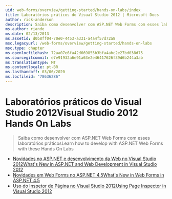 ```yaml
---
uid: web-forms/overview/getting-started/hands-on-labs/index
title: Laboratórios práticos do Visual Studio 2012 | Microsoft Docs
author: rick-anderson
description: Saiba como desenvolver com ASP.NET Web Forms com esses laboratórios práticos
ms.author: riande
ms.date: 02/13/2013
ms.assetid: d0b8ff04-70e0-4453-a331-a4a4f57d72a8
msc.legacyurl: /web-forms/overview/getting-started/hands-on-labs
msc.type: chapter
ms.openlocfilehash: 72aa07e6fa42d669855b3bfa4abc2e27bd038d75
ms.sourcegitcommit: e7e91932a6e91a63e2e46417626f39d6b244a3ab
ms.translationtype: MT
ms.contentlocale: pt-BR
ms.lasthandoff: 03/06/2020
ms.locfileid: "78636286"
---
```

# <a name="visual-studio-2012-hands-on-labs"></a><span data-ttu-id="52b75-103">Laboratórios práticos do Visual Studio 2012</span><span class="sxs-lookup"><span data-stu-id="52b75-103">Visual Studio 2012 Hands On Labs</span></span>

> <span data-ttu-id="52b75-104">Saiba como desenvolver com ASP.NET Web Forms com esses laboratórios práticos</span><span class="sxs-lookup"><span data-stu-id="52b75-104">Learn how to develop with ASP.NET Web Forms with these Hands On Labs</span></span>

- [<span data-ttu-id="52b75-105">Novidades no ASP.NET e desenvolvimento da Web no Visual Studio 2012</span><span class="sxs-lookup"><span data-stu-id="52b75-105">What's New in ASP.NET and Web Development in Visual Studio 2012</span></span>](whats-new-in-aspnet-and-web-development-in-visual-studio-2012.md)
- [<span data-ttu-id="52b75-106">Novidades em Web Forms no ASP.NET 4.5</span><span class="sxs-lookup"><span data-stu-id="52b75-106">What's New in Web Forms in ASP.NET 4.5</span></span>](whats-new-in-web-forms-in-aspnet-45.md)
- [<span data-ttu-id="52b75-107">Uso do Inspetor de Página no Visual Studio 2012</span><span class="sxs-lookup"><span data-stu-id="52b75-107">Using Page Inspector in Visual Studio 2012</span></span>](using-page-inspector-in-visual-studio-2012.md)
